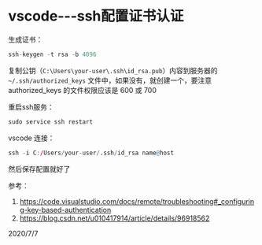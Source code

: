 # vscode---ssh配置证书认证

生成证书：  
```r
ssh-keygen -t rsa -b 4096
```

复制公钥（`C:\Users\your-user\.ssh\id_rsa.pub`）内容到服务器的 `~/.ssh/authorized_keys` 文件中，如果没有，就创建一个，要注意 authorized_keys 的文件权限应该是 600 或 700  

重启ssh服务：  
```r
sudo service ssh restart
```

vscode 连接：  
```r
ssh -i C:/Users/your-user/.ssh/id_rsa name@host
```

然后保存配置就好了  


参考：  
1. https://code.visualstudio.com/docs/remote/troubleshooting#_configuring-key-based-authentication
2. https://blog.csdn.net/u010417914/article/details/96918562


2020/7/7  
